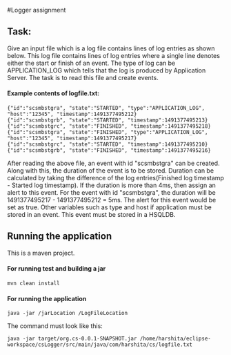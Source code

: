 #Logger assignment

## Task:
Give an input file which is a log file contains lines of log entries as shown below. This log file contains lines of log entries where a single line denotes either the start or finish of an event. The type of log can be APPLICATION_LOG which tells that the log is produced by Application Server. The task is to read this file and create events.

#### Example contents of logfile.txt:

    {"id":"scsmbstgra", "state":"STARTED", "type":"APPLICATION_LOG", "host":"12345", "timestamp":1491377495212}
    {"id":"scsmbstgrb", "state":"STARTED", "timestamp":1491377495213}
    {"id":"scsmbstgrc", "state":"FINISHED", "timestamp":1491377495218}
    {"id":"scsmbstgra", "state":"FINISHED", "type":"APPLICATION_LOG", "host":"12345", "timestamp":1491377495217}
    {"id":"scsmbstgrc", "state":"STARTED", "timestamp":1491377495210}
    {"id":"scsmbstgrb", "state":"FINISHED", "timestamp":1491377495216}

After reading the above file, an event with id "scsmbstgra" can be created. Along with this, the duration of the event is to be stored. Duration can be calculated by taking the difference of the log entries(Finished log timestamp - Started log timestamp). If the duration is more than 4ms, then assign an alert to this event. For the event with id "scsmbstgra", the duration will be 1491377495217 - 1491377495212 = 5ms. The alert for this event would be set as true. Other variables such as type and host if application must be stored in an event. This event must be stored in a HSQLDB.

## Running the application
This is a maven project. 

#### For running test and building a jar
    mvn clean install
    
#### For running the application
    java -jar /jarLocation /LogFileLocation
    
The command must look like this:

    java -jar target/org.cs-0.0.1-SNAPSHOT.jar /home/harshita/eclipse-workspace/csLogger/src/main/java/com/harshita/cs/logfile.txt

